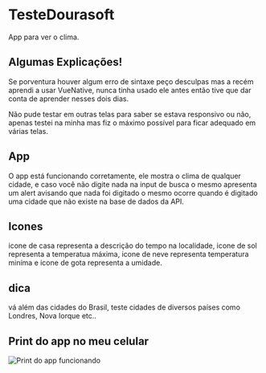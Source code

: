 # TesteDourasoft
App para ver o clima.

## Algumas Explicações!
Se porventura houver algum erro de sintaxe peço desculpas mas a recém aprendi a usar VueNative, nunca tinha usado ele antes então tive
que dar conta de aprender nesses dois dias.

Não pude testar em outras telas para saber se estava responsivo ou não, apenas testei na minha mas fiz o máximo possível para ficar
adequado em várias telas.

## App
O app está funcionando corretamente, ele mostra o clima de qualquer cidade, e caso você não digite nada na input de busca o mesmo
apresenta um alert avisando que nada foi digitado o mesmo ocorre quando é digitado uma cidade que não existe na base de dados da API.

## Icones
icone de casa representa a descrição do tempo na localidade,
icone de sol representa a temperatua máxima,
icone de neve representa temperatura miníma e
icone de gota representa a umidade.

## dica
vá além das cidades do Brasil, teste cidades de diversos países como Londres, Nova Iorque etc..

## Print do app no meu celular
![Print do app funcionando](https://github.com/carlos-eduard0/TesteDourasoft/blob/master/Expo.gif)
